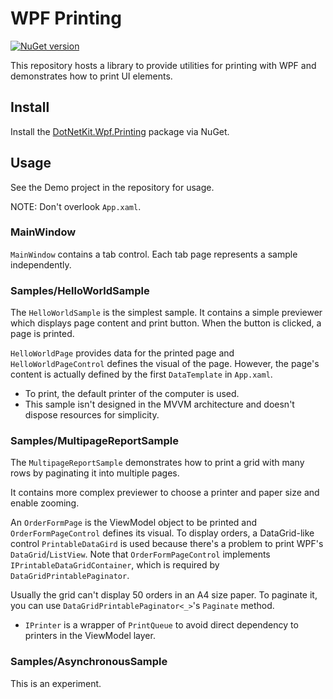 # WPF Printing
[![NuGet version](https://badge.fury.io/nu/DotNetKit.Wpf.Printing.svg)](https://badge.fury.io/nu/DotNetKit.Wpf.Printing)

This repository hosts a library to provide utilities for printing with WPF and demonstrates how to print UI elements.

## Install
Install the [DotNetKit.Wpf.Printing](https://www.nuget.org/packages/DotNetKit.Wpf.Printing) package via NuGet.

## Usage
See the Demo project in the repository for usage.

NOTE: Don't overlook ``App.xaml``.

### MainWindow
`MainWindow` contains a tab control. Each tab page represents a sample independently.

### Samples/HelloWorldSample
The `HelloWorldSample` is the simplest sample. It contains a simple previewer which displays page content and print button. When the button is clicked, a page is printed.

`HelloWorldPage` provides data for the printed page and `HelloWorldPageControl` defines the visual of the page. However, the page's content is actually defined by the first `DataTemplate` in ``App.xaml``.

- To print, the default printer of the computer is used.
- This sample isn't designed in the MVVM architecture and doesn't dispose resources for simplicity.

### Samples/MultipageReportSample
The `MultipageReportSample` demonstrates how to print a grid with many rows by paginating it into multiple pages.

It contains more complex previewer to choose a printer and paper size and enable zooming.

An `OrderFormPage` is the ViewModel object to be printed and `OrderFormPageControl` defines its visual. To display orders, a DataGrid-like control `PrintableDataGird` is used because there's a problem to print WPF's `DataGrid`/`ListView`. Note that `OrderFormPageControl` implements `IPrintableDataGridContainer`, which is required by `DataGridPrintablePaginator`.

Usually the grid can't display 50 orders in an A4 size paper. To paginate it, you can use ``DataGridPrintablePaginator<_>``'s `Paginate` method.

- `IPrinter` is a wrapper of `PrintQueue` to avoid direct dependency to printers in the ViewModel layer.

### Samples/AsynchronousSample
This is an experiment.
